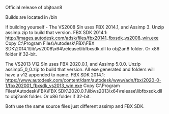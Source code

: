 Official release of objtoan8

Builds are located in /bin

If building yourself - 
The VS2008 Sln uses FBX 2014.1, and Assimp 3.  Unzip assimp.zip to build that version.
FBX SDK 2014.1: http://images.autodesk.com/adsk/files/fbx20141_fbxsdk_vs2008_win.exe
Copy C:\Program Files\Autodesk\FBX\FBX SDK\2014.1\lib\vs2008\x64\release\libfbxsdk.dll to obj2an8 folder. Or x86 folder if 32-bit.

The VS2013 V12 Sln uses FBX 2020.0.1, and Assimp 5.0.0.  Unzip assimp5_0_0.zip to build that version.  All exe generated and folders will have a v12 appended to name.
FBX SDK 2014.1: https://www.autodesk.com/content/dam/autodesk/www/adn/fbx/2020-0-1/fbx202001_fbxsdk_vs2013_win.exe
Copy C:\Program Files\Autodesk\FBX\FBX SDK\2020.0.1\lib\vs2013\x64\release\libfbxsdk.dll to obj2an8 folder. Or x86 folder if 32-bit.

Both use the same source files just different assimp and FBX SDK.
